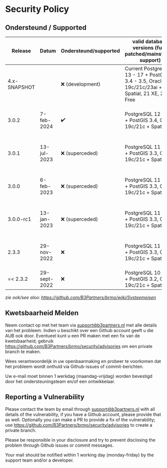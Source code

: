 # Security Policy

## Ondersteund / Supported

| Release      | Datum        | Ondersteund/supported  | valid database versions (fully patched/mainstream support)                                      | runtime (fully patched)                 |
|--------------|--------------|------------------------|-------------------------------------------------------------------------------------------------|-----------------------------------------|
| 4.x-SNAPSHOT |              | ❌ (development)       | Current PostgreSQL 13 - 17 + PostGIS 3.4 - 3.5, Oracle 19c/21c/23ai + Spatial, 21 XE, 23ai Free | Java 17, Java 21, Tomcat 9, Docker 27   |
| 3.0.2        | 7-feb-2024   | ✔️                      | PostgreSQL 12 - 16 + PostGIS 3.4, Oracle 19c/21c + Spatial                                      | Java 11, Tomcat 9, Docker 25            |
| 3.0.1        | 13-jul-2023  | ❌ (superceded)        | PostgreSQL 11 - 15 + PostGIS 3.3, Oracle 19c/21c + Spatial                                      | Java 11, Tomcat 9, Docker 24            |
| 3.0.0        | 6-feb-2023   | ❌ (superceded)        | PostgreSQL 11 - 15 + PostGIS 3.3, Oracle 19c/21c + Spatial                                      | Java 11, Tomcat 9, Docker 23            |
| 3.0.0-rc1    | 13-jan-2023  | ❌ (superceded)        | PostgreSQL 11 - 15 + PostGIS 3.3, Oracle 19c/21c + Spatial                                      | Java 11, Tomcat 9, Docker 23            |
| 2.3.3        | 29-nov-2022  | ❌                     | PostgreSQL 11 - 15 + PostGIS 3.3, Oracle 19c/21c + Spatial                                      | Java 11, Tomcat 8.5/9, Docker 20        |
| =< 2.3.2     | 29-sept-2022 | ❌                     | PostgreSQL 10 - 14 + PostGIS 3.2, Oracle 19c/21c + Spatial                                      | Java 11, Tomcat 8.5                     |

_zie ook/see also: https://github.com/B3Partners/brmo/wiki/Systeemeisen_

## Kwetsbaarheid Melden

Neem contact op met het team via support@b3partners.nl met alle details van het probleem.
Indien u beschikt over een Github account geeft u die AUB ook door. Eventueel kunt u een PR maken met een fix
van de kwetsbaarheid; gebruik https://github.com/B3Partners/brmo/security/advisories om een private branch te maken.

Wees verantwoordelijk in uw openbaarmaking en probeer te voorkomen dat het probleem wordt onthuld via Github-issues
of commit-berichten.

Uw e-mail moet binnen 1 werkdag (maandag-vrijdag) worden bevestigd door het ondersteuningsteam en/of een ontwikkelaar.

## Reporting a Vulnerability

Please contact the team by email through support@b3partners.nl with all details of the vulnerability, if you have
a Github account, please provide that as well. Optionally you can make a PR to provide a fix of the vulnerability;
use https://github.com/B3Partners/brmo/security/advisories to create a private branch.

Please be responsible in your disclosure and try to prevent disclosing the problem through Github issues or
commit messages.

Your mail should be notified within 1 working day (monday-friday) by the support team and/or a developer.
